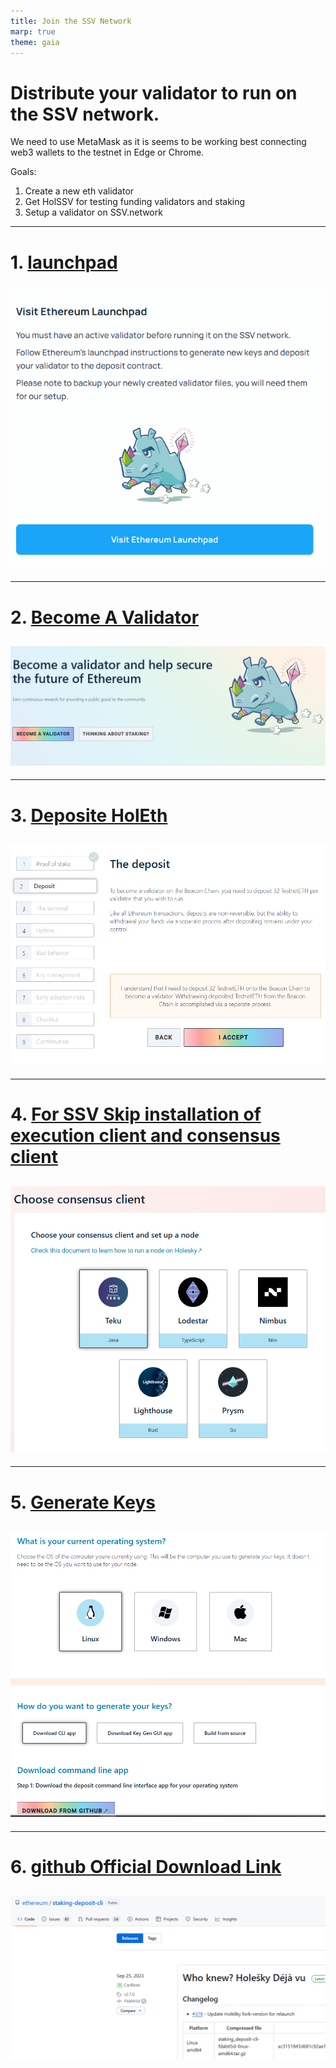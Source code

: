 ```yaml
---
title: Join the SSV Network
marp: true
theme: gaia
---
```

# Distribute your validator to run on the SSV network.
We need to use MetaMask as it is seems to be working best connecting web3 wallets to the testnet in Edge or Chrome.

Goals:
1. Create a new eth validator
2. Get HolSSV for testing funding validators and staking
3. Setup a validator on SSV.network


---
# 1. [launchpad](https://holesky.launchpad.ethereum.org/en/)
![extension](images/launchpad.png)
---
---
# 2. [Become A Validator](https://holesky.launchpad.ethereum.org/en/overview)
![extension](images/becomevalidator.png)
---
---
# 3. [Deposite HolEth](https://holesky.launchpad.ethereum.org/en/overview)
![extension](images/deposit.png)
---
---
# 4. [For SSV Skip installation of execution client and consensus client](https://holesky.launchpad.ethereum.org/en/select-client)
![extension](images/consensus.png)
---
---
# 5. [Generate Keys](https://holesky.launchpad.ethereum.org/en/generate-keys)
![extension](images/generatekeys.png)
---
---
# 6. [github Official Download Link](https://github.com/ethereum/staking-deposit-cli/releases/)
![extension](images/github.png)
---